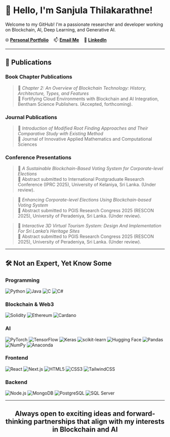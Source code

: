 # 👋 Hello, I'm Sanjula Thilakarathne!

Welcome to my GitHub! I'm a passionate researcher and developer working on Blockchain, AI, Deep Learning, and Generative AI.  

🌐 [**Personal Portfolio**](https://sanjulathilakarathne.netlify.app/) &nbsp;&nbsp;&nbsp;📫 [**Email Me**](mailto:sanjulaprsan@gmail.com) &nbsp;&nbsp;&nbsp;💼 [**LinkedIn**](https://www.linkedin.com/in/sanjulaprasan09/)

---

## 🧠 Publications

### Book Chapter Publications 
> 📝 *Chapter 2: An Overview of Blockchain Technology: History, Architecture, Types, and Features*  
> 📍 Fortifying Cloud Environments with Blockchain and AI Integration, Bentham Science Publishers. (Accepted, forthcoming).  

### Journal Publications
> 📝 *Introduction of Modified Root Finding Approaches and Their Comparative Study with Existing Method*  
> 📍 Journal of Innovative Applied Mathematics and Computational Sciences  

### Conference Presentations
> 📝 *A Sustainable Blockchain-Based Voting System for Corporate-level Elections*  
> 📍 Abstract submitted to International Postgraduate Research Conference (IPRC 2025), University of Kelaniya, Sri Lanka. (Under review).

> 📝 *Enhancing Corporate-level Elections Using Blockchain-based Voting System*  
> 📍 Abstract submitted to PGIS Research Congress 2025 (RESCON 2025), University of Peradeniya, Sri Lanka. (Under review).  

> 📝 *Interactive 3D Virtual Tourism System: Design And Implementation For Sri Lanka’s Heritage Sites*  
> 📍 Abstract submitted to PGIS Research Congress 2025 (RESCON 2025), University of Peradeniya, Sri Lanka. (Under review).

---

## 🛠️ Not an Expert, Yet Know Some

### Programming  
![Python](https://img.shields.io/badge/python-3670A0?style=for-the-badge&logo=python&logoColor=ffdd54)
![Java](https://img.shields.io/badge/java-%23ED8B00.svg?style=for-the-badge&logo=java&logoColor=white)
![C](https://img.shields.io/badge/c-%2300599C.svg?style=for-the-badge&logo=c&logoColor=white)
![C#](https://img.shields.io/badge/c%23-%23239120.svg?style=for-the-badge&logo=c-sharp&logoColor=white)

### Blockchain & Web3
![Solidity](https://img.shields.io/badge/Solidity-363636?style=for-the-badge&logo=solidity&logoColor=white)
![Ethereum](https://img.shields.io/badge/Ethereum-3C3C3D?style=for-the-badge&logo=ethereum&logoColor=white)
![Cardano](https://img.shields.io/badge/Cardano-0033AD?style=for-the-badge&logo=cardano&logoColor=white)

### AI
![PyTorch](https://img.shields.io/badge/PyTorch-EE4C2C?style=for-the-badge&logo=pytorch&logoColor=white)
![TensorFlow](https://img.shields.io/badge/TensorFlow-FF6F00?style=for-the-badge&logo=tensorflow&logoColor=white)
![Keras](https://img.shields.io/badge/Keras-D00000?style=for-the-badge&logo=keras&logoColor=white)
![scikit-learn](https://img.shields.io/badge/scikit--learn-F7931E?style=for-the-badge&logo=scikit-learn&logoColor=white)
![Hugging Face](https://img.shields.io/badge/Hugging%20Face-FFE953?style=for-the-badge&logo=huggingface&logoColor=black)
![Pandas](https://img.shields.io/badge/Pandas-150458?style=for-the-badge&logo=pandas&logoColor=white)
![NumPy](https://img.shields.io/badge/NumPy-013243?style=for-the-badge&logo=numpy&logoColor=white)
![Anaconda](https://img.shields.io/badge/Anaconda-44A833?style=for-the-badge&logo=anaconda&logoColor=white)

### Frontend
![React](https://img.shields.io/badge/React-20232A?style=for-the-badge&logo=react&logoColor=61DAFB)
![Next.js](https://img.shields.io/badge/Next-black?style=for-the-badge&logo=next.js&logoColor=white)
![HTML5](https://img.shields.io/badge/HTML5-E34F26?style=for-the-badge&logo=html5&logoColor=white)
![CSS3](https://img.shields.io/badge/CSS3-1572B6?style=for-the-badge&logo=css3&logoColor=white)
![TailwindCSS](https://img.shields.io/badge/TailwindCSS-38B2AC?style=for-the-badge&logo=tailwind-css&logoColor=white)

### Backend
![Node.js](https://img.shields.io/badge/Node.js-339933?style=for-the-badge&logo=node.js&logoColor=white)
![MongoDB](https://img.shields.io/badge/MongoDB-4EA94B?style=for-the-badge&logo=mongodb&logoColor=white)
![PostgreSQL](https://img.shields.io/badge/PostgreSQL-316192?style=for-the-badge&logo=postgresql&logoColor=white)
![SQL Server](https://img.shields.io/badge/SQL%20Server-CC2927?style=for-the-badge&logo=microsoft%20sql%20server&logoColor=white)

---

## <div align="center">Always open to exciting ideas and forward-thinking partnerships that align with my interests in Blockchain and AI</div>

